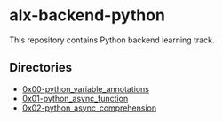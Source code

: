 # alx-backend-python

This repository contains Python backend learning track.

## Directories

- [0x00-python_variable_annotations](0x00-python_variable_annotations)
- [0x01-python_async_function](0x01-python_async_function)
- [0x02-python_async_comprehension](0x02-python_async_comprehension)
